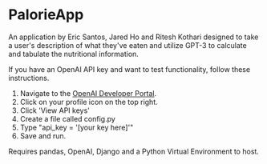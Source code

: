 # PalorieApp
An application by Eric Santos, Jared Ho and Ritesh Kothari designed to take a user's description of what they've eaten and utilize GPT-3 to calculate and tabulate the nutritional information.

If you have an OpenAI API key and want to test functionality, follow these instructions.
1. Navigate to the [OpenAI Developer Portal](https://platform.openai.com/).
2. Click on your profile icon on the top right.
3. Click 'View API keys'
4. Create a file called config.py
5. Type "api_key = '[your key here]'"
6. Save and run.

Requires pandas, OpenAI, Django and a Python Virtual Environment to host.
